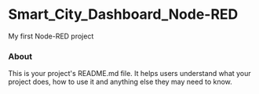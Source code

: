 Smart_City_Dashboard_Node-RED
=============================

My first Node-RED project

### About

This is your project's README.md file. It helps users understand what your
project does, how to use it and anything else they may need to know.